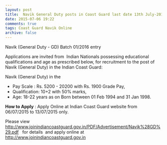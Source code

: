 ```yaml
---
layout: post
title:  Navik General Duty posts in Coast Guard last date 13th July-2015
date: 2015-07-06 19:22
comments: true
tags: Coast Guard Navik Online
archive: false
---
```

Navik (General Duty - GD) Batch 01/2016 entry  

Applications are invited from  Indian Nationals possessing educational qualifications and age as prescribed below, for recruitment to the post of Navik (General Duty) in the Indian Coast Guard: 

Navik (General Duty) in the 
- Pay Scale : Rs. 5200 - 20200 with Rs. 1900 Grade Pay, 
- Qualification: 10+2 with 50% marks,  
- Age: 18-22 years as on Born between 01 Feb 1994 and 31 Jan 1998. 


**How to Apply** : Apply Online at Indian Coast Guard website from 06/07/2015 to 13/07/2015 only.


Please view <http://www.joinindiancoastguard.gov.in/PDF/Advertisement/Navik%28GD%29.pdf>   for details  and apply online at  <http://www.joinindiancoastguard.gov.in>

